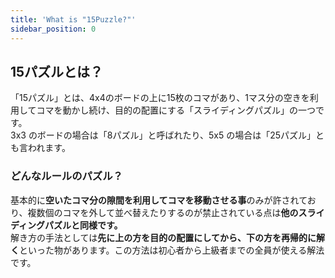 ```yaml
---
title: 'What is "15Puzzle?"'
sidebar_position: 0
---
```


## 15パズルとは？

「15パズル」とは、4x4のボードの上に15枚のコマがあり、1マス分の空きを利用してコマを動かし続け、目的の配置にする「スライディングパズル」の一つです。<br>
3x3 のボードの場合は「8パズル」と呼ばれたり、5x5 の場合は「25パズル」とも言われます。<br>

### どんなルールのパズル？

基本的に**空いたコマ分の隙間を利用してコマを移動させる事**のみが許されており、複数個のコマを外して並べ替えたりするのが禁止されている点は**他のスライディングパズルと同様です。**<br>
解き方の手法としては**先に上の方を目的の配置にしてから、下の方を再帰的に解く**といった物があります。この方法は初心者から上級者までの全員が使える解法です。
